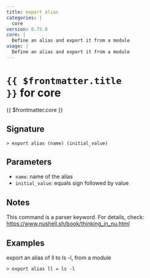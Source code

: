 ```yaml
---
title: export alias
categories: |
  core
version: 0.75.0
core: |
  Define an alias and export it from a module
usage: |
  Define an alias and export it from a module
---
```


# <code>{{ $frontmatter.title }}</code> for core

<div class='command-title'>{{ $frontmatter.core }}</div>

## Signature

```> export alias (name) (initial_value)```

## Parameters

 -  `name`: name of the alias
 -  `initial_value`: equals sign followed by value

## Notes
This command is a parser keyword. For details, check:
  https://www.nushell.sh/book/thinking_in_nu.html
## Examples

export an alias of ll to ls -l, from a module
```shell
> export alias ll = ls -l
```
